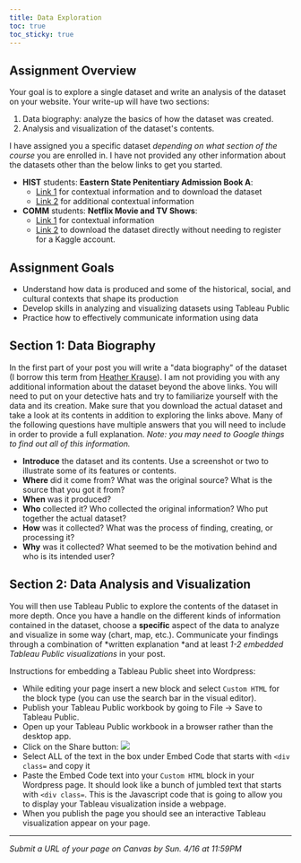 ```yaml
---
title: Data Exploration
toc: true
toc_sticky: true
---
```


## Assignment Overview

Your goal is to explore a single dataset and write an analysis of the dataset on your website. Your write-up will have two sections:

1. Data biography: analyze the basics of how the dataset was created.
2. Analysis and visualization of the dataset's contents.

I have assigned you a specific dataset *depending on what section of the course* you are enrolled in. I have not provided any other information about the datasets other than the below links to get you started.

- **HIST** students: **Eastern State Penitentiary Admission Book A**:
	- [Link 1](https://repository.upenn.edu/mead/22/) for contextual information and to download the dataset
	- [Link 2](https://search.amphilsoc.org/collections/view?docId=ead/Mss.365.P381p-ead.xml#SeriesI.Admissionledgersandboundvolumes:~:text=Detailed%20Inventory-,Series%20I.%20Admission%20ledgers%20and%20bound%20volumes,-1830%2D1892) for additional contextual information
- **COMM** students: **Netflix Movie and TV Shows**:
	- [Link 1](https://www.kaggle.com/datasets/snehaanbhawal/netflix-tv-shows-and-movie-list) for contextual information
	- [Link 2]({{site.baseurl}}/assignments/netflix_list.csv) to download the dataset directly without needing to register for a Kaggle account.

## Assignment Goals

* Understand how data is produced and some of the historical, social, and cultural contexts that shape its production
* Develop skills in analyzing and visualizing datasets using Tableau Public
* Practice how to effectively communicate information using data
 
## Section 1: Data Biography

In the first part of your post you will write a "data biography" of the dataset (I borrow this term from [Heather Krause](https://gijn.org/2017/03/27/data-biographies-getting-to-know-your-data/)). I am not providing you with any additional information about the dataset beyond the above links. You will need to put on your detective hats and try to familiarize yourself with the data and its creation. Make sure that you download the actual dataset and take a look at its contents in addition to exploring the links above. Many of the following questions have multiple answers that you will need to include in order to provide a full explanation. *Note: you may need to Google things to find out all of this information.*

- **Introduce** the dataset and its contents. Use a screenshot or two to illustrate some of its features or contents.
- **Where** did it come from? What was the original source? What is the source that you got it from?
- **When** was it produced?
- **Who** collected it? Who collected the original information? Who put together the actual dataset?
- **How** was it collected? What was the process of finding, creating, or processing it?
- **Why** was it collected? What seemed to be the motivation behind and who is its intended user?

## Section 2: Data Analysis and Visualization

You will then use Tableau Public to explore the contents of the dataset in more depth. Once you have a handle on the different kinds of information contained in the dataset, choose a **specific** aspect of the data to analyze and visualize in some way (chart, map, etc.). Communicate your findings through a combination of *written explanation *and at least *1-2 embedded Tableau Public visualizations* in your post.

Instructions for embedding a Tableau Public sheet into Wordpress:

- While editing your page insert a new block and select `Custom HTML` for the block type (you can use the search bar in the visual editor).
- Publish your Tableau Public workbook by going to File -> Save to Tableau Public.
- Open up your Tableau Public workbook in a browser rather than the desktop app.
- Click on the Share button: ![]({{site.baseurl}}/assets/images/tableau-share.png)
- Select ALL of the text in the box under Embed Code that starts with `<div class=` and copy it
- Paste the Embed Code text into your `Custom HTML` block in your Wordpress page. It should look like a bunch of jumbled text that starts with `<div class=`. This is the Javascript code that is going to allow you to display your Tableau visualization inside a webpage.
- When you publish the page you should see an interactive Tableau visualization appear on your page.

---

*Submit a URL of your page on Canvas by Sun. 4/16 at 11:59PM*